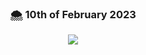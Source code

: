  <div align='center'>
 
### 🌨️ 10th of February 2023

![](https://thumbs.gfycat.com/WealthyBelovedGreatdane-size_restricted.gif)

 </div>
